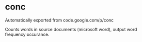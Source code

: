 # conc
Automatically exported from code.google.com/p/conc

Counts words in source documents (microsoft word), output word frequency occurance.
